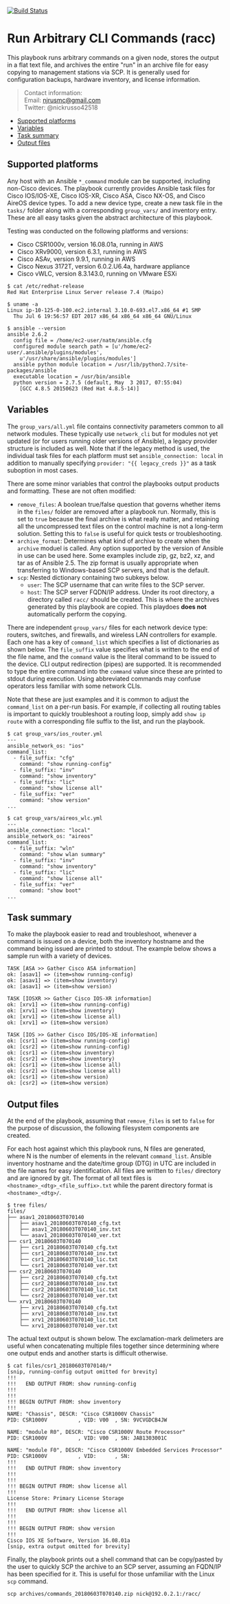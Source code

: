[![Build Status](
https://travis-ci.org/nickrusso42518/racc.svg?branch=master)](
https://travis-ci.org/nickrusso42518/racc)

# Run Arbitrary CLI Commands (racc)
This playbook runs arbitrary commands on a given node, stores the
output in a flat text file, and archives the entire "run" in an archive
file for easy copying to management stations via SCP. It is generally used
for configuration backups, hardware inventory, and license information.

> Contact information:\
> Email:    njrusmc@gmail.com\
> Twitter:  @nickrusso42518

  * [Supported platforms](#supported-platforms)
  * [Variables](#variables)
  * [Task summary](#task-summary)
  * [Output files](#output-files)

## Supported platforms
Any host with an Ansible `*_command` module can be supported, including
non-Cisco devices. The playbook currently provides Ansible task files for
Cisco IOS/IOS-XE, Cisco IOS-XR, Cisco ASA, Cisco NX-OS, and Cisco AireOS
device types. To add a new device type, create a new task file in the
`tasks/` folder along with a corresponding `group_vars/` and inventory entry.
These are all easy tasks given the abstract architecture of this playbook.

Testing was conducted on the following platforms and versions:
  * Cisco CSR1000v, version 16.08.01a, running in AWS
  * Cisco XRv9000, version 6.3.1, running in AWS
  * Cisco ASAv, version 9.9.1, running in AWS
  * Cisco Nexus 3172T, version 6.0.2.U6.4a, hardware appliance
  * Cisco vWLC, version 8.3.143.0, running on VMware ESXi

```
$ cat /etc/redhat-release
Red Hat Enterprise Linux Server release 7.4 (Maipo)

$ uname -a
Linux ip-10-125-0-100.ec2.internal 3.10.0-693.el7.x86_64 #1 SMP
  Thu Jul 6 19:56:57 EDT 2017 x86_64 x86_64 x86_64 GNU/Linux

$ ansible --version
ansible 2.6.2
  config file = /home/ec2-user/natm/ansible.cfg
  configured module search path = [u'/home/ec2-user/.ansible/plugins/modules',
    u'/usr/share/ansible/plugins/modules']
  ansible python module location = /usr/lib/python2.7/site-packages/ansible
  executable location = /usr/bin/ansible
  python version = 2.7.5 (default, May  3 2017, 07:55:04)
    [GCC 4.8.5 20150623 (Red Hat 4.8.5-14)]
```

## Variables
The `group_vars/all.yml` file contains connectivity parameters common to all
network modules. These typically use `network_cli` but for modules not yet
updated (or for users running older versions of Ansible), a legacy provider
structure is included as well. Note that if the legacy method is used, the
individual task files for each platform must set `ansible_connection: local`
in addition to manually specifying `provider: "{{ legacy_creds }}"` as a task
suboption in most cases.

There are some minor variables that control the playbooks output products
and formatting. These are not often modified:
  * `remove_files`: A boolean true/false question that governs whether items
    in the `files/` folder are removed after a playbook run. Normally, this
    is set to `true` because the final archive is what really matter, and
    retaining all the uncompressed text files on the control machine is not
    a long-term solution. Setting this to `false` is useful for quick tests
    or troubleshooting.
  * `archive_format`: Determines what kind of archive to create when the
    `archive` moduel is called. Any option supported by the version of Ansible
    in use can be used here. Some examples include zip, gz, bz2, xz, and tar
    as of Ansible 2.5. The zip format is usually appropriate when transferring
    to Windows-based SCP servers, and that is the default.
  * `scp`: Nested dictionary containing two subkeys below.
    * `user`: The SCP username that can write files to the SCP server.
    * `host`: The SCP server FQDN/IP address. Under its root directory, a
      directory called `racc/` should be created. This is where the archives
      generated by this playbook are copied. This playdoes __does not__
      automatically perform the copying.

There are independent `group_vars/` files for each network device type:
routers, switches, and firewalls, and wireless LAN controllers for example.
Each one has a key of `command_list` which specifies a list of dictionaries
as shown below. The `file_suffix` value specifies what is written to the
end of the file name, and the `command` value is the literal command to
be issued to the device. CLI output redirection (pipes) are supported.
It is recommended to type the entire command into the `command` value
since these are printed to stdout during execution. Using abbreviated
commands may confuse operators less familiar with some network CLIs.

Note that these are just examples and it is common to adjust the
`command_list` on a per-run basis. For example, if collecting all routing
tables is important to quickly troubleshoot a routing loop, simply add
`show ip route` with a corresponding file suffix to the list, and run
the playbook.

```
$ cat group_vars/ios_router.yml
---
ansible_network_os: "ios"
command_list:
  - file_suffix: "cfg"
    command: "show running-config"
  - file_suffix: "inv"
    command: "show inventory"
  - file_suffix: "lic"
    command: "show license all"
  - file_suffix: "ver"
    command: "show version"
...

$ cat group_vars/aireos_wlc.yml
---
ansible_connection: "local"
ansible_network_os: "aireos"
command_list:
  - file_suffix: "wln"
    command: "show wlan summary"
  - file_suffix: "inv"
    command: "show inventory"
  - file_suffix: "lic"
    command: "show license all"
  - file_suffix: "ver"
    command: "show boot"
...
```

## Task summary
To make the playbook easier to read and troubleshoot, whenever a command is
issued on a device, both the inventory hostname and the command being issued
are printed to stdout. The example below shows a sample run with a variety
of devices.

```
TASK [ASA >> Gather Cisco ASA information]
ok: [asav1] => (item=show running-config)
ok: [asav1] => (item=show inventory)
ok: [asav1] => (item=show version)

TASK [IOSXR >> Gather Cisco IOS-XR information]
ok: [xrv1] => (item=show running-config)
ok: [xrv1] => (item=show inventory)
ok: [xrv1] => (item=show license all)
ok: [xrv1] => (item=show version)

TASK [IOS >> Gather Cisco IOS/IOS-XE information]
ok: [csr1] => (item=show running-config)
ok: [csr2] => (item=show running-config)
ok: [csr1] => (item=show inventory)
ok: [csr2] => (item=show inventory)
ok: [csr1] => (item=show license all)
ok: [csr2] => (item=show license all)
ok: [csr1] => (item=show version)
ok: [csr2] => (item=show version)
```

## Output files
At the end of the playbook, assuming that `remove_files` is set to
`false` for the purpose of discussion, the following filesystem
components are created.

For each host against which this playbook runs, N files are generated,
where N is the number of elements in the relevant `command_list`.
Ansible inventory hostname and the date/time group (DTG) in UTC are
included in the file names for easy identification. All files are written
to `files/` directory and are ignored by git. The format of all text files is
`<hostname>_<dtg>_<file_suffix>.txt` while the parent directory format is
`<hostname>_<dtg>/`.

```
$ tree files/
files/
├── asav1_20180603T070140
│   ├── asav1_20180603T070140_cfg.txt
│   ├── asav1_20180603T070140_inv.txt
│   └── asav1_20180603T070140_ver.txt
├── csr1_20180603T070140
│   ├── csr1_20180603T070140_cfg.txt
│   ├── csr1_20180603T070140_inv.txt
│   ├── csr1_20180603T070140_lic.txt
│   └── csr1_20180603T070140_ver.txt
├── csr2_20180603T070140
│   ├── csr2_20180603T070140_cfg.txt
│   ├── csr2_20180603T070140_inv.txt
│   ├── csr2_20180603T070140_lic.txt
│   └── csr2_20180603T070140_ver.txt
└── xrv1_20180603T070140
    ├── xrv1_20180603T070140_cfg.txt
    ├── xrv1_20180603T070140_inv.txt
    ├── xrv1_20180603T070140_lic.txt
    └── xrv1_20180603T070140_ver.txt
```

The actual text output is shown below. The exclamation-mark delimeters are
useful when concatenating multiple files together since determining where
one output ends and another starts is difficult otherwise.

```
$ cat files/csr1_20180603T070140/*
[snip, running-config output omitted for brevity]
!!!
!!!   END OUTPUT FROM: show running-config
!!!
!!!
!!! BEGIN OUTPUT FROM: show inventory
!!!
NAME: "Chassis", DESCR: "Cisco CSR1000V Chassis"
PID: CSR1000V          , VID: V00  , SN: 9VCVGDCB4JW

NAME: "module R0", DESCR: "Cisco CSR1000V Route Processor"
PID: CSR1000V          , VID: V00  , SN: JAB1303001C

NAME: "module F0", DESCR: "Cisco CSR1000V Embedded Services Processor"
PID: CSR1000V          , VID:      , SN:
!!!
!!!   END OUTPUT FROM: show inventory
!!!
!!!
!!! BEGIN OUTPUT FROM: show license all
!!!
License Store: Primary License Storage
!!!
!!!   END OUTPUT FROM: show license all
!!!
!!!
!!! BEGIN OUTPUT FROM: show version
!!!
Cisco IOS XE Software, Version 16.08.01a
[snip, extra output omitted for brevity]
```

Finally, the playbook prints out a shell command that can be copy/pasted by
the user to quickly SCP the archive to an SCP server, assuming an FQDN/IP
has been specified for it. This is useful for those unfamiliar with the
Linux `scp` command.

`scp archives/commands_20180603T070140.zip nick@192.0.2.1:/racc/`
